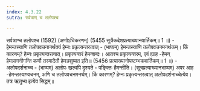```yaml
---
index: 4.3.22
sutra: सर्वत्राण् च तलोपश्च

---
```

 सर्वत्राण्च तलोपश्च (1592) (अणोऽधिकरणम्) (5455 सूत्रैकदेशप्रत्याख्यानवार्तिकम्॥ 1 ॥) - हेमन्तस्याणि तलोपवचनानर्थक्यं हेम्नः प्रकृत्यन्तरत्वात् - (भाष्यम्) हेमन्तस्याणि तलोपवचनमनर्थकम्। किं कारणम्? हेम्नः प्रकृत्यन्तरत्वात्। प्रकृत्यन्तरं हेमन्शब्दः। आतश्च प्रकृत्यन्तरम्, एवं ह्याह -हेमन् हेमन्नागनीगन्ति कर्णौ तस्मादैतौ हेमन्नशुष्यत इति॥ (5456 प्रत्याख्यानोपष्टम्भकवार्तिकम्॥ 1 ॥) - अलोपदर्शनाच्च - (भाष्यम्) अलोपः खल्वपि दृश्यते - पङि्क्तः हैमन्तीति। (सूत्रप्रत्याख्यानभाष्यम्) अपर आह -हेमन्तस्याण्वचनम्, अणि च तलोपवचनमनर्थम्। किं कारणम्? हेम्नः प्रकृत्यन्तरत्वात् अलोपदर्शनाच्चेत्येव। तत्र ऋतुभ्य इत्येव सिद्धम्॥ 